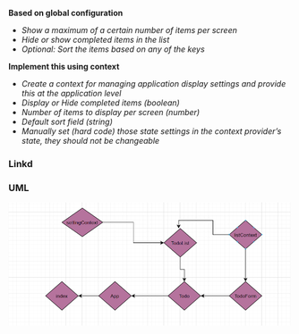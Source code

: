 **Based on global configuration**

  - *Show a maximum of a certain number of items per screen*
  - *Hide or show completed items in the list*
  - *Optional: Sort the items based on any of the keys*

**Implement this using context**

  - *Create a context for managing application display settings and provide this at the application level*
  - *Display or Hide completed items (boolean)*
  - *Number of items to display per screen (number)*
  - *Default sort field (string)*
  - *Manually set (hard code) those state settings in the context provider’s state, they should not be changeable*

### Linkd 




### UML
![UML](./lab31.png)